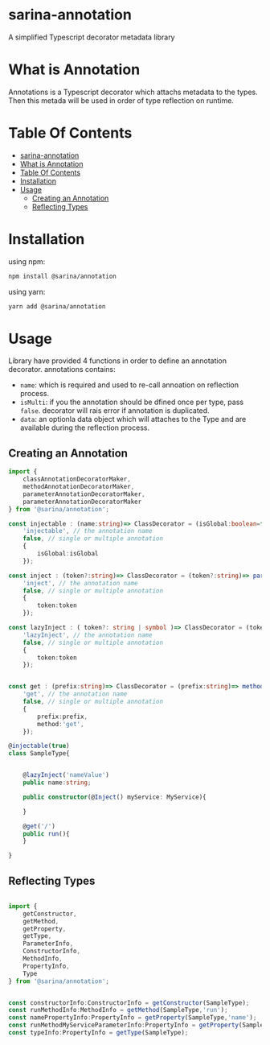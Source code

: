 # sarina-annotation

A simplified Typescript decorator metadata library

# What is Annotation

Annotations is a Typescript decorator which attachs metadata to the types. Then this metada will be used in order of type reflection on runtime. 


# Table Of Contents

- [sarina-annotation](#sarina-annotation)
- [What is Annotation](#what-is-annotation)
- [Table Of Contents](#table-of-contents)
- [Installation](#installation)
- [Usage](#usage)
  - [Creating an Annotation](#creating-an-annotation)
  - [Reflecting Types](#reflecting-types)

# Installation

using npm:
```bash
npm install @sarina/annotation
```
using yarn:
```bash
yarn add @sarina/annotation
```

# Usage

Library have provided 4 functions in order to define an annotation decorator. annotations contains:

- `name`: which is required and used to re-call annoation on reflection process.
- `isMulti`: if you the annotation should be dfined once per type, pass `false`. decorator will rais error if annotation is duplicated. 
- `data`: an optionla data object which will attaches to the Type and are available during the reflection process.


## Creating an Annotation


```typescript
import { 
    classAnnotationDecoratorMaker, 
    methodAnnotationDecoratorMaker, 
    parameterAnnotationDecoratorMaker,
    parameterAnnotationDecoratorMaker
} from '@sarina/annotation';

const injectable : (name:string)=> ClassDecorator = (isGlobal:boolean=false)=> classAnnotationDecoratorMaker(
    'injectable', // the annotation name
    false, // single or multiple annotation
    {
        isGlobal:isGlobal
    });

const inject : (token?:string)=> ClassDecorator = (token?:string)=> parameterAnnotationDecoratorMaker(
    'inject', // the annotation name
    false, // single or multiple annotation
    {
        token:token
    });

const lazyInject : ( token?: string | symbol )=> ClassDecorator = (token:string)=> propertyAnnotationDecoratorMaker(
    'lazyInject', // the annotation name
    false, // single or multiple annotation
    {
        token:token
    });


const get : (prefix:string)=> ClassDecorator = (prefix:string)=> methodAnnotationDecoratorMaker(
    'get', // the annotation name
    false, // single or multiple annotation
    {
        prefix:prefix,
        method:'get',
    });

@injectable(true)
class SampleType{


    @lazyInject('nameValue')
    public name:string;

    public constructor(@Inject() myService: MyService){

    }

    @get('/')
    public run(){
    }

}
```

## Reflecting Types

```typescript

import { 
    getConstructor, 
    getMethod, 
    getProperty, 
    getType,
    ParameterInfo,
    ConstructorInfo,
    MethodInfo,
    PropertyInfo,
    Type
} from '@sarina/annotation';


const constructorInfo:ConstructorInfo = getConstructor(SampleType);
const runMethodInfo:MethodInfo = getMethod(SampleType,'run');
const namePropertyInfo:PropertyInfo = getProperty(SampleType,'name');
const runMethodMyServiceParameterInfo:PropertyInfo = getProperty(SampleType,'run','myService');
const typeInfo:PropertyInfo = getType(SampleType);

```

